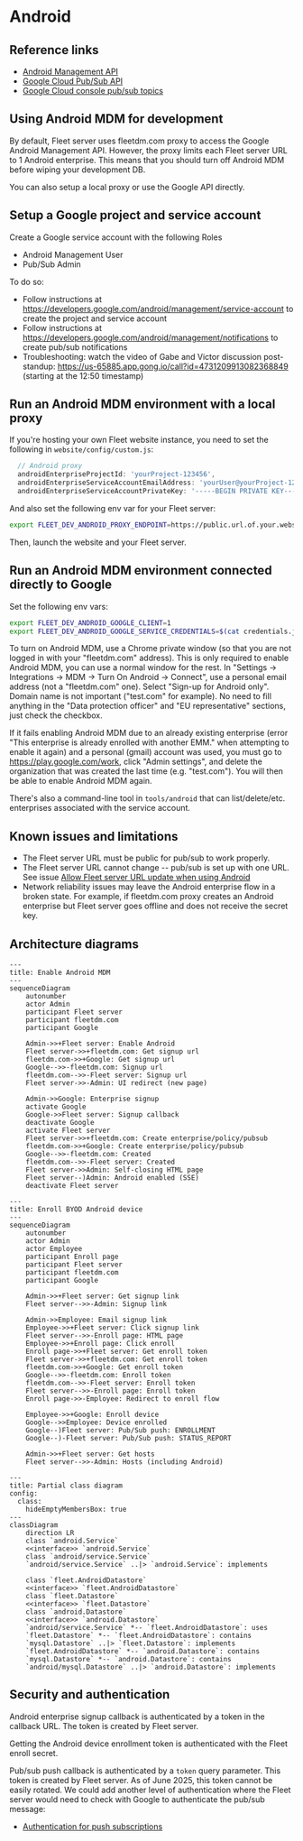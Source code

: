 # Android

## Reference links
- [Android Management API](https://developers.google.com/android/management/reference/rest)
- [Google Cloud Pub/Sub API](https://cloud.google.com/pubsub/docs/reference/rest)
- [Google Cloud console pub/sub topics](https://console.cloud.google.com/cloudpubsub/topic/list)

## Using Android MDM for development

By default, Fleet server uses fleetdm.com proxy to access the Google Android Management API. However, the proxy limits each Fleet server URL to 1 Android enterprise. This means that you should turn off Android MDM before wiping your development DB.

You can also setup a local proxy or use the Google API directly.

## Setup a Google project and service account

Create a Google service account with the following Roles
- Android Management User
- Pub/Sub Admin

To do so:
* Follow instructions at https://developers.google.com/android/management/service-account to create the project and service account
* Follow instructions at https://developers.google.com/android/management/notifications to create pub/sub notifications
* Troubleshooting: watch the video of Gabe and Victor discussion post-standup: https://us-65885.app.gong.io/call?id=4731209913082368849 (starting at the 12:50 timestamp)

## Run an Android MDM environment with a local proxy

If you're hosting your own Fleet website instance, you need to set the following in `website/config/custom.js`:

```javascript
  // Android proxy
  androidEnterpriseProjectId: 'yourProject-123456',
  androidEnterpriseServiceAccountEmailAddress: 'yourUser@yourProject-123456.iam.gserviceaccount.com',
  androidEnterpriseServiceAccountPrivateKey: '-----BEGIN PRIVATE KEY-----\nDATA\n-----END PRIVATE KEY-----\n',
```

And also set the following env var for your Fleet server:

```bash
export FLEET_DEV_ANDROID_PROXY_ENDPOINT=https://public.url.of.your.website/api/endpoint/
```

Then, launch the website and your Fleet server.

## Run an Android MDM environment connected directly to Google

Set the following env vars:

```bash
export FLEET_DEV_ANDROID_GOOGLE_CLIENT=1
export FLEET_DEV_ANDROID_GOOGLE_SERVICE_CREDENTIALS=$(cat credentials.json)
```

To turn on Android MDM, use a Chrome private window (so that you are not logged in with your "fleetdm.com" address). This is only required to enable Android MDM, you can use a normal window for the rest. In "Settings -> Integrations -> MDM -> Turn On Android -> Connect", use a personal email address (not a "fleetdm.com" one). Select "Sign-up for Android only". Domain name is not important ("test.com" for example). No need to fill anything in the "Data protection officer" and "EU representative" sections, just check the checkbox.

If it fails enabling Android MDM due to an already existing enterprise (error "This enterprise is already enrolled with another EMM." when attempting to enable it again) and a personal (gmail) account was used, you must go to https://play.google.com/work, click "Admin settings", and delete the organization that was created the last time (e.g. "test.com"). You will then be able to enable Android MDM again.

There's also a command-line tool in `tools/android` that can list/delete/etc. enterprises associated with the service account.

## Known issues and limitations
- The Fleet server URL must be public for pub/sub to work properly.
- The Fleet server URL cannot change -- pub/sub is set up with one URL. See issue [Allow Fleet server URL update when using Android](https://github.com/fleetdm/fleet/issues/29878)
- Network reliability issues may leave the Android enterprise flow in a broken state. For example, if fleetdm.com proxy creates an Android enterprise but Fleet server goes offline and does not receive the secret key.

## Architecture diagrams

```mermaid
---
title: Enable Android MDM
---
sequenceDiagram
    autonumber
    actor Admin
    participant Fleet server
    participant fleetdm.com
    participant Google

    Admin->>+Fleet server: Enable Android
    Fleet server->>+fleetdm.com: Get signup url
    fleetdm.com->>+Google: Get signup url
    Google-->>-fleetdm.com: Signup url
    fleetdm.com-->>-Fleet server: Signup url
    Fleet server->>-Admin: UI redirect (new page)

    Admin->>Google: Enterprise signup
    activate Google
    Google->>Fleet server: Signup callback
    deactivate Google
    activate Fleet server
    Fleet server->>+fleetdm.com: Create enterprise/policy/pubsub
    fleetdm.com->>+Google: Create enterprise/policy/pubsub
    Google-->>-fleetdm.com: Created
    fleetdm.com-->>-Fleet server: Created
    Fleet server->>Admin: Self-closing HTML page
    Fleet server--)Admin: Android enabled (SSE)
    deactivate Fleet server
```

```mermaid
---
title: Enroll BYOD Android device
---
sequenceDiagram
    autonumber
    actor Admin
    actor Employee
    participant Enroll page
    participant Fleet server
    participant fleetdm.com
    participant Google

    Admin->>+Fleet server: Get signup link
    Fleet server-->>-Admin: Signup link

    Admin->>Employee: Email signup link
    Employee->>+Fleet server: Click signup link
    Fleet server-->>-Enroll page: HTML page
    Employee->>+Enroll page: Click enroll
    Enroll page->>+Fleet server: Get enroll token
    Fleet server->>+fleetdm.com: Get enroll token
    fleetdm.com->>+Google: Get enroll token
    Google-->>-fleetdm.com: Enroll token
    fleetdm.com-->>-Fleet server: Enroll token
    Fleet server-->>-Enroll page: Enroll token
    Enroll page->>-Employee: Redirect to enroll flow

    Employee->>+Google: Enroll device
    Google-->>Employee: Device enrolled
    Google--)Fleet server: Pub/Sub push: ENROLLMENT
    Google--)-Fleet server: Pub/Sub push: STATUS_REPORT

    Admin->>+Fleet server: Get hosts
    Fleet server-->>-Admin: Hosts (including Android)
```

```mermaid
---
title: Partial class diagram
config:
  class:
    hideEmptyMembersBox: true
---
classDiagram
    direction LR
    class `android.Service`
    <<interface>> `android.Service`
    class `android/service.Service`
    `android/service.Service` ..|> `android.Service`: implements

    class `fleet.AndroidDatastore`
    <<interface>> `fleet.AndroidDatastore`
    class `fleet.Datastore`
    <<interface>> `fleet.Datastore`
    class `android.Datastore`
    <<interface>> `android.Datastore`
    `android/service.Service` *-- `fleet.AndroidDatastore`: uses
    `fleet.Datastore` *-- `fleet.AndroidDatastore`: contains
    `mysql.Datastore` ..|> `fleet.Datastore`: implements
    `fleet.AndroidDatastore` *-- `android.Datastore`: contains
    `mysql.Datastore` *-- `android.Datastore`: contains
    `android/mysql.Datastore` ..|> `android.Datastore`: implements
```

## Security and authentication

Android enterprise signup callback is authenticated by a token in the callback URL. The token is created by Fleet server.

Getting the Android device enrollment token is authenticated with the Fleet enroll secret.

Pub/sub push callback is authenticated by a `token` query parameter. This token is created by Fleet server. As of June 2025, this token cannot be easily rotated. We could add another level of authentication where the Fleet server would need to check with Google to authenticate the pub/sub message:
- [Authentication for push subscriptions](https://cloud.google.com/pubsub/docs/authenticate-push-subscriptions)
